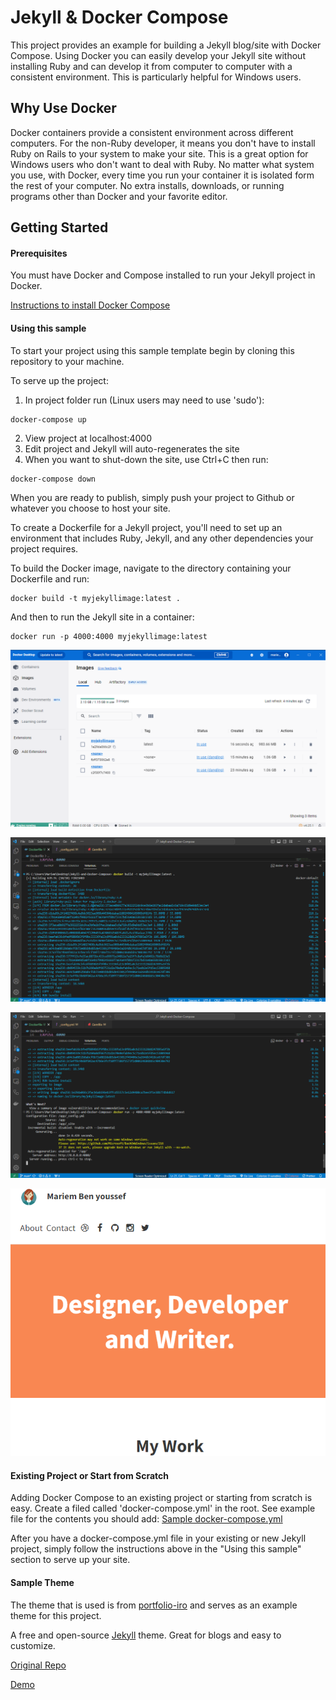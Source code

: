 # Jekyll & Docker Compose

This project provides an example for building a Jekyll blog/site with Docker Compose. Using Docker you can easily
develop your Jekyll site without installing Ruby and can develop it from computer to computer with a consistent
environment.  This is particularly helpful for Windows users.

## Why Use Docker

Docker containers provide a consistent environment across different computers.  For the non-Ruby developer, it means you don't have to install Ruby on Rails to your system to make your site.  This is a great option for Windows users who don't want to deal with Ruby.  No matter what system you use, with Docker, every time you run your container it is isolated form the rest of your computer.  No extra installs, downloads, or running programs other than Docker and your favorite editor.

## Getting Started

#### Prerequisites
 You must have Docker and Compose installed to run your Jekyll project in Docker.

 [Instructions to install Docker Compose](https://docs.docker.com/compose/install/)

#### Using this sample

To start your project using this sample template begin by cloning this repository to your machine.

To serve up the project:
1) In project folder run (Linux users may need to use 'sudo'):
```
docker-compose up
```
2) View project at localhost:4000
3) Edit project and Jekyll will auto-regenerates the site
4) When you want to shut-down the site, use Ctrl+C then run:
```
docker-compose down
```

When you are ready to publish, simply push your project to Github or whatever you choose to host your site.

To create a Dockerfile for a Jekyll project, you'll need to set up an environment that includes Ruby, Jekyll, and any other dependencies your project requires. 

To build the Docker image, navigate to the directory containing your Dockerfile and run:
```
docker build -t myjekyllimage:latest .
```
And then to run the Jekyll site in a container:
```
docker run -p 4000:4000 myjekyllimage:latest
```
![Docker Image](https://github.com/Mariem-benyoussef/Jekyll-and-Docker-Compose/raw/main/images/docker.png)

![Building](https://github.com/Mariem-benyoussef/Jekyll-and-Docker-Compose/raw/main/images/build.png)

![Running](https://github.com/Mariem-benyoussef/Jekyll-and-Docker-Compose/raw/main/images/run.png)

![The Website](https://github.com/Mariem-benyoussef/Jekyll-and-Docker-Compose/raw/main/images/website.png)





#### Existing Project or Start from Scratch

Adding Docker Compose to an existing project or starting from scratch is easy.  Create a filed called 'docker-compose.yml' in the root.  See example file for the contents you should add: [Sample docker-compose.yml](https://github.com/joelt11753/Jekyll-and-Docker-Compose/blob/master/docker-compose.yml)

After you have a docker-compose.yml file in your existing or new Jekyll project, simply follow the instructions above in the "Using this sample" section to serve up your site.  

#### Sample Theme

The theme that is used is from [portfolio-iro](https://github.com/Bloc/portfolio-iro/) and serves as an example theme
for this project.

A free and open-source [Jekyll](http://jekyllrb.com) theme. Great for blogs and easy to customize.

[Original Repo](https://github.com/Bloc/portfolio-iro/)

[Demo](https://rohanchandra.github.io/type-theme/)
